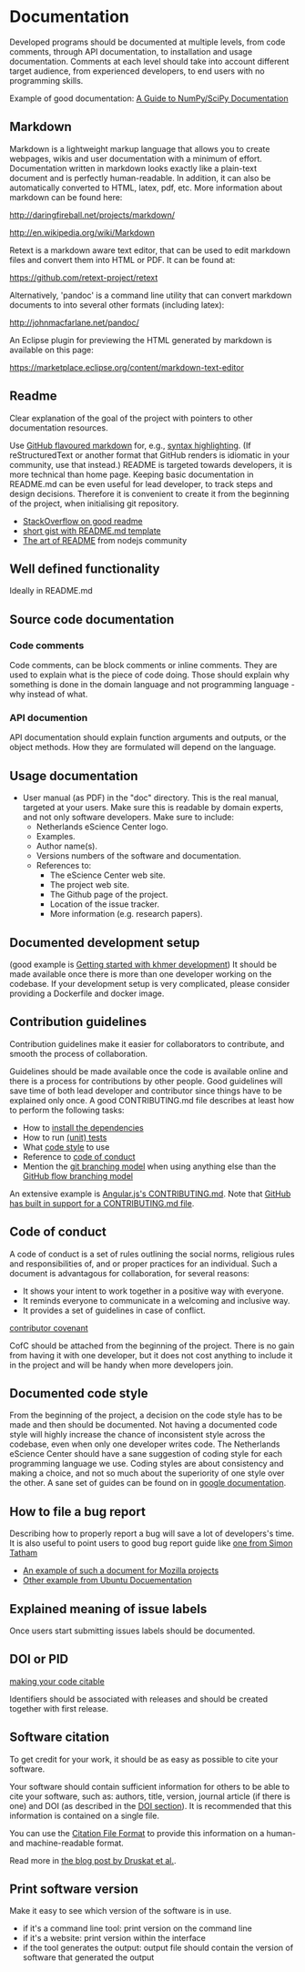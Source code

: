 # Documentation

Developed programs should be documented at multiple levels, from code comments,
through API documentation, to installation and usage documentation. Comments at
each level should take into account different target audience, from experienced
developers, to end users with no programming skills.

Example of good documentation:
[A Guide to NumPy/SciPy Documentation](https://numpydoc.readthedocs.io/en/latest/format.html#docstring-standard)

## Markdown

Markdown is a lightweight markup language that allows you to create webpages,
wikis and user documentation with a minimum of effort. Documentation written in
markdown looks exactly like a plain-text document and is perfectly
human-readable. In addition, it can also be automatically converted to HTML,
latex, pdf, etc. More information about markdown can be found here:

<http://daringfireball.net/projects/markdown/>

<http://en.wikipedia.org/wiki/Markdown>

Retext is a markdown aware text editor, that can be used to edit markdown files
and convert them into HTML or PDF. It can be found at:

<https://github.com/retext-project/retext>

Alternatively, 'pandoc' is a command line utility that can convert markdown
documents to into several other formats (including latex):

<http://johnmacfarlane.net/pandoc/>

An Eclipse plugin for previewing the HTML generated by markdown is available on
this page:

<https://marketplace.eclipse.org/content/markdown-text-editor>

## Readme

Clear explanation of the goal of the project with pointers to other
documentation resources.

Use
[GitHub flavoured markdown](https://help.github.com/categories/writing-on-github)
for, e.g.,
[syntax highlighting](https://help.github.com/articles/creating-and-highlighting-code-blocks).
(If reStructuredText or another format that GitHub renders is idiomatic in your
community, use that instead.) README is targeted towards developers, it is more
technical than home page. Keeping basic documentation in README.md can be even
useful for lead developer, to track steps and design decisions. Therefore it is
convenient to create it from the beginning of the project, when initialising
git repository.

- [StackOverflow on good readme](https://web.archive.org/web/20170426031931/http://stackoverflow.com:80/questions/2304863/how-to-write-a-good-readme)
- [short gist with README.md template](https://gist.github.com/jxson/1784669)
- [The art of README](https://github.com/noffle/art-of-readme/blob/master/README.md)
  from nodejs community

## Well defined functionality

Ideally in README.md

## Source code documentation

### Code comments

Code comments, can be block comments or inline comments. They are used to
explain what is the piece of code doing. Those should explain why something is
done in the domain language and not programming language - why instead of what.

### API documention

API documentation should explain function arguments and outputs, or the object
methods. How they are formulated will depend on the language.

## Usage documentation

- User manual (as PDF) in the "doc" directory. This is the real manual,
  targeted at your users. Make sure this is readable by domain experts, and not
  only software developers. Make sure to include:
  - Netherlands eScience Center logo.
  - Examples.
  - Author name(s).
  - Versions numbers of the software and documentation.
  - References to:
    - The eScience Center web site.
    - The project web site.
    - The Github page of the project.
    - Location of the issue tracker.
    - More information (e.g. research papers).

## Documented development setup

(good example is
[Getting started with khmer development](http://khmer.readthedocs.org/en/latest/dev/getting-started.html))
It should be made available once there is more than one developer working on
the codebase. If your development setup is very complicated, please consider
providing a Dockerfile and docker image.

## Contribution guidelines

Contribution guidelines make it easier for collaborators to contribute, and
smooth the process of collaboration.

Guidelines should be made available once the code is available online and there
is a process for contributions by other people. Good guidelines will save time
of both lead developer and contributor since things have to be explained only
once. A good CONTRIBUTING.md file describes at least how to perform the
following tasks:

- How to [install the dependencies](#documented-development-setup)
- How to run
  [(unit) tests](https://book.the-turing-way.org/reproducible-research/testing/testing-unittest)
- What
  [code style](https://book.the-turing-way.org/reproducible-research/code-quality/code-quality-style.html)
  to use
- Reference to [code of conduct](#code-of-conduct)
- Mention the
  [git branching model](https://www.atlassian.com/git/tutorials/comparing-workflows)
  when using anything else than the
  [GitHub flow branching model](https://guides.github.com/introduction/flow/)

An extensive example is
[Angular.js's CONTRIBUTING.md](https://github.com/angular/angular.js/blob/master/CONTRIBUTING.md).
Note that
[GitHub has built in support for a CONTRIBUTING.md file](https://github.com/blog/1184-contributing-guidelines).

## Code of conduct

A code of conduct is a set of rules outlining the social norms, religious rules
and responsibilities of, and or proper practices for an individual. Such a
document is advantagous for collaboration, for several reasons:

- It shows your intent to work together in a positive way with everyone.
- It reminds everyone to communicate in a welcoming and inclusive way.
- It provides a set of guidelines in case of conflict.

[contributor covenant](http://contributor-covenant.org/)

CofC should be attached from the beginning of the project. There is no gain
from having it with one developer, but it does not cost anything to include it
in the project and will be handy when more developers join.

## Documented code style

From the beginning of the project, a decision on the code style has to be made
and then should be documented. Not having a documented code style will highly
increase the chance of inconsistent style across the codebase, even when only
one developer writes code. The Netherlands eScience Center should have a sane
suggestion of coding style for each programming language we use. Coding styles
are about consistency and making a choice, and not so much about the
superiority of one style over the other. A sane set of guides can be found on
in [google documentation](https://github.com/google/styleguide).

## How to file a bug report

Describing how to properly report a bug will save a lot of developers's time.
It is also useful to point users to good bug report guide like
[one from Simon Tatham](http://www.chiark.greenend.org.uk/~sgtatham/bugs.html)

- [An example of such a document for Mozilla projects](https://developer.mozilla.org/en-US/docs/Mozilla/QA/Bug_writing_guidelines)
- [Other example from Ubuntu Docuementation](https://help.ubuntu.com/community/ReportingBugs)

## Explained meaning of issue labels

Once users start submitting issues labels should be documented.

## DOI or PID

[making your code citable](https://guides.github.com/activities/citable-code/)

Identifiers should be associated with releases and should be created together
with first release.

## Software citation

To get credit for your work, it should be as easy as possible to cite your
software.

Your software should contain sufficient information for others to be able to
cite your software, such as: authors, title, version, journal article (if there
is one) and DOI (as described in the
[DOI section](documentation.md#doi-or-pid)). It is recommended that this
information is contained on a single file.

You can use the [Citation File Format](https://citation-file-format.github.io/)
to provide this information on a human- and machine-readable format.

Read more in
[the blog post by Druskat et al.](https://software.ac.uk/blog/2017-12-12-standard-format-citation-files).

## Print software version

Make it easy to see which version of the software is in use.

- if it's a command line tool: print version on the command line
- if it's a website: print version within the interface
- if the tool generates the output: output file should contain the version of
  software that generated the output
